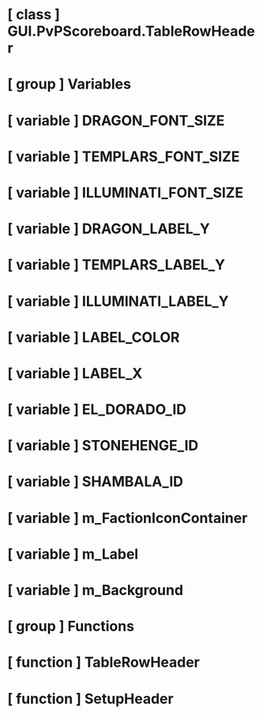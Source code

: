 # [ class ] GUI.PvPScoreboard.TableRowHeader

# [ group ] Variables

# [ variable ] DRAGON_FONT_SIZE

# [ variable ] TEMPLARS_FONT_SIZE

# [ variable ] ILLUMINATI_FONT_SIZE

# [ variable ] DRAGON_LABEL_Y

# [ variable ] TEMPLARS_LABEL_Y

# [ variable ] ILLUMINATI_LABEL_Y

# [ variable ] LABEL_COLOR

# [ variable ] LABEL_X

# [ variable ] EL_DORADO_ID

# [ variable ] STONEHENGE_ID

# [ variable ] SHAMBALA_ID

# [ variable ] m_FactionIconContainer

# [ variable ] m_Label

# [ variable ] m_Background

# [ group ] Functions

# [ function ] TableRowHeader

# [ function ] SetupHeader

